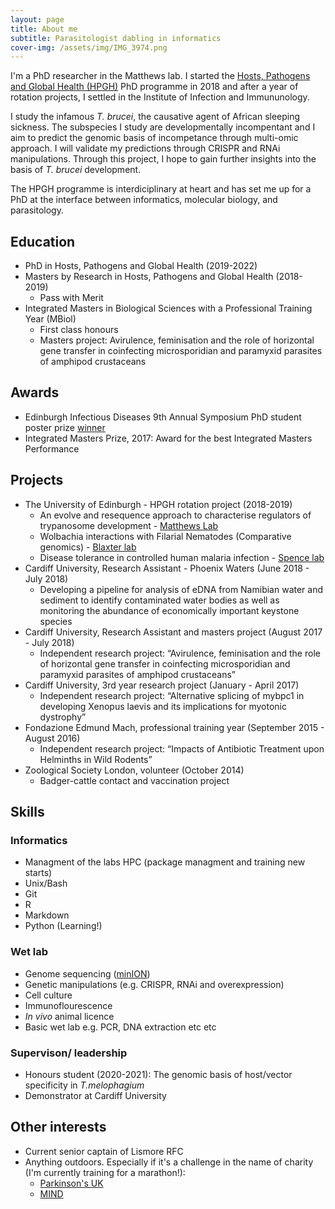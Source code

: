 ```yaml
---
layout: page
title: About me
subtitle: Parasitologist dabling in informatics
cover-img: /assets/img/IMG_3974.png
---
```


I'm a PhD researcher in the Matthews lab. I started the [Hosts, Pathogens and Global Health (HPGH)](https://www.ed.ac.uk/edinburgh-infectious-diseases/teaching/phd-programmes/hosts-pathogens-global-health) PhD programme in 2018 and after a year of rotation projects, I settled in the Institute of Infection and Immununology. 

I study the infamous _T. brucei_, the causative agent of African sleeping sickness. The subspecies I study are developmentally incompentant and I aim to predict the genomic basis of incompetance through multi-omic approach. I will validate my predictions through CRISPR and RNAi manipulations. Through this project, I hope to gain further insights into the basis of _T. brucei_ development.  

The HPGH programme is interdiciplinary at heart and has set me up for a PhD at the interface between informatics, molecular biology, and parasitology.

## Education
* PhD in Hosts, Pathogens and Global Health (2019-2022)
* Masters by Research in Hosts, Pathogens and Global Health (2018-2019)
  * Pass with Merit
* Integrated Masters in Biological Sciences with a Professional Training Year (MBiol)
  * First class honours
  * Masters project: Avirulence, feminisation and the role of horizontal gene transfer in coinfecting microsporidian and paramyxid parasites of amphipod crustaceans

## Awards
  * Edinburgh Infectious Diseases 9th Annual Symposium PhD student poster prize [winner](https://www.ed.ac.uk/edinburgh-infectious-diseases/news/events-archive/9th-annual-edinburgh-infectious-diseases-symposium)
  * Integrated Masters Prize, 2017: Award for the best Integrated Masters Performance
  
## Projects
* The University of Edinburgh - HPGH rotation project (2018-2019)
  * An evolve and resequence approach to characterise regulators of trypanosome development - [Matthews Lab](https://matthews.bio.ed.ac.uk)
  * Wolbachia interactions with Filarial Nematodes (Comparative genomics) - [Blaxter lab](http://www.nematodes.org/lab/)
  * Disease tolerance in controlled human malaria infection - [Spence lab](https://www.malariaimmunology.com/who-we-are)
* Cardiff University, Research Assistant - Phoenix Waters (June 2018 - July 2018)
  * Developing a pipeline for analysis of eDNA from Namibian water and sediment to identify contaminated water bodies as well as monitoring the abundance of economically important keystone species
* Cardiff University, Research Assistant and masters project (August 2017 - July 2018)
  * Independent research project: “Avirulence, feminisation and the role of horizontal gene transfer in coinfecting microsporidian and paramyxid parasites of amphipod crustaceans”
* Cardiff University, 3rd year research project (January - April 2017)
  * Independent research project: “Alternative splicing of mybpc1 in developing Xenopus laevis and its implications for myotonic dystrophy”
* Fondazione Edmund Mach, professional training year (September 2015 - August 2016)
  * Independent research project: “Impacts of Antibiotic Treatment upon Helminths in Wild Rodents”
* Zoological Society London, volunteer (October 2014)
  * Badger-cattle contact and vaccination project

## Skills

### Informatics
* Managment of the labs HPC (package managment and training new starts) 
* Unix/Bash
* Git
* R
* Markdown
* Python (Learning!)

### Wet lab
* Genome sequencing ([minION](https://goldrieve.github.io/2020-03-31-kitchen-genome/))
* Genetic manipulations (e.g. CRISPR, RNAi and overexpression)
* Cell culture
* Immunoflourescence
* _In vivo_ animal licence
* Basic wet lab e.g. PCR, DNA extraction etc etc

### Supervison/ leadership
* Honours student (2020-2021): The genomic basis of host/vector specificity in _T.melophagium_
* Demonstrator at Cardiff University

## Other interests
* Current senior captain of Lismore RFC
* Anything outdoors. Especially if it's a challenge in the name of charity (I'm currently training for a marathon!):
  * [Parkinson's UK](https://www.justgiving.com/fundraising/guy-oldrieve)
  * [MIND](https://www.justgiving.com/fundraising/ogahb)
